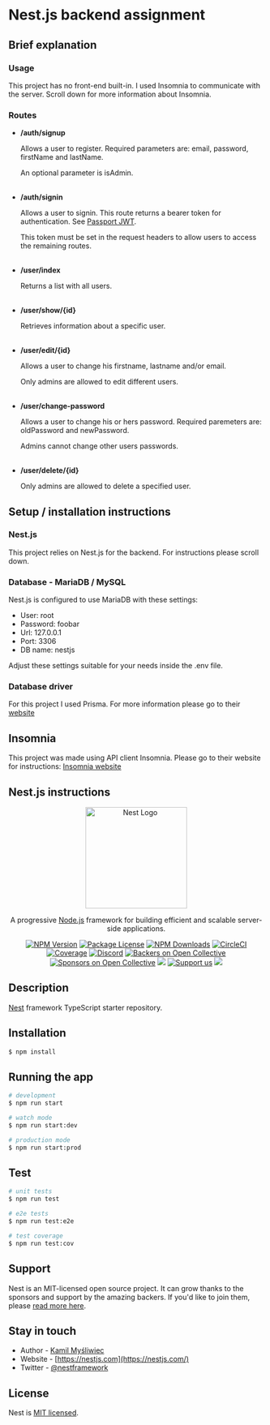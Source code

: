 # Nest.js backend assignment
## Brief explanation
### Usage
This project has no front-end built-in. I used Insomnia to communicate with the server. Scroll down for more information about Insomnia.
### Routes

<ul>
    <li>
        <b>/auth/signup</b>
        <p>Allows a user to register. Required parameters are: email, password, firstName and lastName.
        <p>An optional parameter is isAdmin.</p>
        <br>
    </li>
    <li>
    <b>/auth/signin</b>
        <p>Allows a user to signin. This route returns a bearer token for authentication.
        See <a href="http://www.passportjs.org/packages/passport-jwt/">Passport JWT</a>.</p>
        <p>This token must be set in the request headers to allow users to access the remaining routes.</p>
        <br>    
    </li>
    <li>
        <b>/user/index</b>
        <p>Returns a list with all users.</p>
        <br>
    </li>
    <li>
        <b>/user/show/{id}</b>
        <p>Retrieves information about a specific user.</p>
        <br>
    </li>
    <li>
        <b>/user/edit/{id}</b>
        <p>Allows a user to change his firstname, lastname and/or email.</p>
        <p>Only admins are allowed to edit different users.</p>
        <br>
    </li>
    <li>
        <b>/user/change-password</b>
        <p>Allows a user to change his or hers password. Required paremeters are: oldPassword and newPassword.</p>
        <p>Admins cannot change other users passwords.</p>
        <br>
    </li>
    <li>
        <b>/user/delete/{id}</b>
        <p>Only admins are allowed to delete a specified user.</p>
    </li>
</ul>





## Setup / installation instructions
### Nest.js
This project relies on Nest.js for the backend. For instructions please scroll down.

### Database - MariaDB / MySQL
Nest.js is configured to use MariaDB with these settings:
<ul>
    <li>
        User: root
    </li>
    <li>
        Password: foobar
    </li>
    <li>
        Url: 127.0.0.1
    </li>
    <li>
        Port: 3306
    </li>
    <li>
        DB name: nestjs
    </li>
</ul>

Adjust these settings suitable for your needs inside the .env file.

### Database driver
For this project I used Prisma. For more information please go to their <a href="https://www.prisma.io/">website</a>

## Insomnia
This project was made using API client Insomnia. Please go to their website for instructions:
<a href="https://insomnia.rest/">Insomnia website</a>

## Nest.js instructions
<p align="center">
  <a href="http://nestjs.com/" target="blank"><img src="https://nestjs.com/img/logo-small.svg" width="200" alt="Nest Logo" /></a>
</p>

[circleci-image]: https://img.shields.io/circleci/build/github/nestjs/nest/master?token=abc123def456
[circleci-url]: https://circleci.com/gh/nestjs/nest

  <p align="center">A progressive <a href="http://nodejs.org" target="_blank">Node.js</a> framework for building efficient and scalable server-side applications.</p>
    <p align="center">
<a href="https://www.npmjs.com/~nestjscore" target="_blank"><img src="https://img.shields.io/npm/v/@nestjs/core.svg" alt="NPM Version" /></a>
<a href="https://www.npmjs.com/~nestjscore" target="_blank"><img src="https://img.shields.io/npm/l/@nestjs/core.svg" alt="Package License" /></a>
<a href="https://www.npmjs.com/~nestjscore" target="_blank"><img src="https://img.shields.io/npm/dm/@nestjs/common.svg" alt="NPM Downloads" /></a>
<a href="https://circleci.com/gh/nestjs/nest" target="_blank"><img src="https://img.shields.io/circleci/build/github/nestjs/nest/master" alt="CircleCI" /></a>
<a href="https://coveralls.io/github/nestjs/nest?branch=master" target="_blank"><img src="https://coveralls.io/repos/github/nestjs/nest/badge.svg?branch=master#9" alt="Coverage" /></a>
<a href="https://discord.gg/G7Qnnhy" target="_blank"><img src="https://img.shields.io/badge/discord-online-brightgreen.svg" alt="Discord"/></a>
<a href="https://opencollective.com/nest#backer" target="_blank"><img src="https://opencollective.com/nest/backers/badge.svg" alt="Backers on Open Collective" /></a>
<a href="https://opencollective.com/nest#sponsor" target="_blank"><img src="https://opencollective.com/nest/sponsors/badge.svg" alt="Sponsors on Open Collective" /></a>
  <a href="https://paypal.me/kamilmysliwiec" target="_blank"><img src="https://img.shields.io/badge/Donate-PayPal-ff3f59.svg"/></a>
    <a href="https://opencollective.com/nest#sponsor"  target="_blank"><img src="https://img.shields.io/badge/Support%20us-Open%20Collective-41B883.svg" alt="Support us"></a>
  <a href="https://twitter.com/nestframework" target="_blank"><img src="https://img.shields.io/twitter/follow/nestframework.svg?style=social&label=Follow"></a>
</p>
  <!--[![Backers on Open Collective](https://opencollective.com/nest/backers/badge.svg)](https://opencollective.com/nest#backer)
  [![Sponsors on Open Collective](https://opencollective.com/nest/sponsors/badge.svg)](https://opencollective.com/nest#sponsor)-->

## Description

[Nest](https://github.com/nestjs/nest) framework TypeScript starter repository.

## Installation

```bash
$ npm install
```

## Running the app

```bash
# development
$ npm run start

# watch mode
$ npm run start:dev

# production mode
$ npm run start:prod
```

## Test

```bash
# unit tests
$ npm run test

# e2e tests
$ npm run test:e2e

# test coverage
$ npm run test:cov
```

## Support

Nest is an MIT-licensed open source project. It can grow thanks to the sponsors and support by the amazing backers. If you'd like to join them, please [read more here](https://docs.nestjs.com/support).

## Stay in touch

- Author - [Kamil Myśliwiec](https://kamilmysliwiec.com)
- Website - [https://nestjs.com](https://nestjs.com/)
- Twitter - [@nestframework](https://twitter.com/nestframework)

## License

Nest is [MIT licensed](LICENSE).

